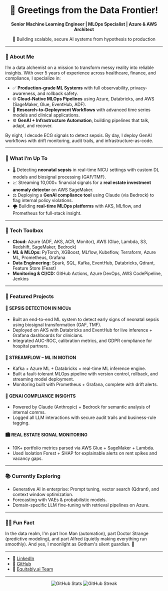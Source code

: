 <h1 align="center">👋 Greetings from the Data Frontier!</h1>
<p align="center"><strong>Senior Machine Learning Engineer | MLOps Specialist | Azure & AWS Architect</strong></p>
<p align="center">🧠 Building scalable, secure AI systems from hypothesis to production</p>

---

### 🚀 About Me

I’m a data alchemist on a mission to transform messy reality into reliable insights. With over 5 years of experience across healthcare, finance, and compliance, I specialize in:

- ✅ **Production-grade ML Systems** with full observability, privacy-awareness, and rollback safety.
- 🌐 **Cloud-Native MLOps Pipelines** using Azure, Databricks, and AWS (SageMaker, Glue, EventHub, ADF).
- 🧩 **Research-to-Deployment Workflows** with advanced time series models and clinical applications.
- ⚙️ **GenAI + Infrastructure Automation**, building pipelines that talk, adapt, and recover.

By night, I decode ECG signals to detect sepsis. By day, I deploy GenAI workflows with drift monitoring, audit trails, and infrastructure-as-code.

---

### 📌 What I’m Up To

- 🌡 Detecting **neonatal sepsis** in real-time NICU settings with custom DL models and biosignal processing (GAF/TMF).
- 📈 Streaming 10,000+ financial signals for a **real estate investment anomaly detector** on AWS SageMaker.
- ⚖️ Deploying a **GenAI compliance tool** using Claude (via Bedrock) to flag internal policy violations.
- 🌪 Building **real-time MLOps platforms** with AKS, MLflow, and Prometheus for full-stack insight.

---

### 🔧 Tech Toolbox

- **Cloud:** Azure (ADF, AKS, ACR, Monitor), AWS (Glue, Lambda, S3, Redshift, SageMaker, Bedrock)
- **ML & MLOps:** PyTorch, XGBoost, MLflow, Kubeflow, Terraform, Azure ML, Prometheus, Grafana
- **Data Engineering:** Spark, SQL, Kafka, EventHub, Databricks, Qdrant, Feature Store (Feast)
- **Monitoring & CI/CD:** GitHub Actions, Azure DevOps, AWS CodePipeline, Jenkins

---

### 📂 Featured Projects

#### 🔬 SEPSIS DETECTION IN NICUs
- Built an end-to-end ML system to detect early signs of neonatal sepsis using biosignal transformation (GAF, TMF).
- Deployed on AKS with Databricks and EventHub for live inference + Grafana dashboards for clinicians.
- Integrated AUC-ROC, calibration metrics, and GDPR compliance for hospital partners.

#### 🌊 STREAMFLOW – ML IN MOTION
- Kafka + Azure ML + Databricks = real-time ML inference engine.
- Built a fault-tolerant MLOps pipeline with version control, rollback, and streaming model deployment.
- Monitoring built with Prometheus + Grafana, complete with drift alerts.

#### 🧠 GENAI COMPLIANCE INSIGHTS
- Powered by Claude (Anthropic) + Bedrock for semantic analysis of internal comms.
- Logged all LLM interactions with secure audit trails and business-rule tagging.

#### 🏙️ REAL ESTATE SIGNAL MONITORING
- 10K+ portfolio metrics parsed via AWS Glue + SageMaker + Lambda.
- Used Isolation Forest + SHAP for explainable alerts on rent spikes and vacancy gaps.

---

### 📚 Currently Exploring

- Generative AI in enterprise: Prompt tuning, vector search (Qdrant), and context window optimization.
- Forecasting with VAEs & probabilistic models.
- Domain-specific LLM fine-tuning with retrieval pipelines on Azure.

---

### 🧙‍♂️ Fun Fact

In the data realm, I'm part Iron Man (automation), part Doctor Strange (predictive modeling), and part Alfred (quietly making everything run smoothly). And yes, I moonlight as Gotham's silent guardian. 🦇

---

- 🔗 [LinkedIn](https://www.linkedin.com/in/tanmaykadam2509)  
- 🧪 [GitHub](https://github.com/muffin-head)  
- 🧠 [Equitably.ai Team](https://equitably.ai/team/co-tanmay/)

---

<p align="center">
  <img src="https://github-readme-stats.vercel.app/api?username=muffin-head&show_icons=true&theme=radical" alt="GitHub Stats" />
  <img src="https://github-readme-streak-stats.herokuapp.com/?user=muffin-head&theme=dark" alt="GitHub Streak" />
</p>
